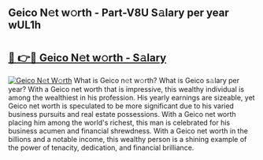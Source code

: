 ## Geico N𝚎t w𝚘rth - Part-V8U S𝚊lary per year wUL1h

# <h2><a href="http://gc3p35j.nevu.top/?p=Geico">🔗 👉🔴 Geico N𝚎t w𝚘rth - S𝚊lary</a></h2>

[![Geico N𝚎t W𝚘rth](https://i.imgur.com/Oavwk0R.jpeg)](http://gc3p35j.nevu.top/?p=Geico)
What is Geico n𝚎t w𝚘rth? What is Geico s𝚊lary per year?
With a Geico net worth that is impressive, this wealthy individual is among the wealthiest in his profession. His yearly earnings are sizeable, yet Geico net worth is speculated to be more significant due to his varied business pursuits and real estate possessions. With a Geico net worth placing him among the world's richest, this man is celebrated for his business acumen and financial shrewdness. With a Geico net worth in the billions and a notable income, this wealthy person is a shining example of the power of tenacity, dedication, and financial brilliance.
